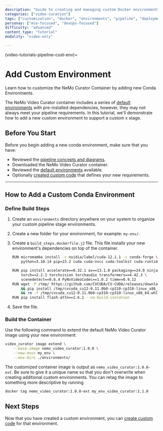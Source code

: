 ```yaml
---
description: "Guide to creating and managing custom Docker environments for specialized video curation pipeline requirements"
categories: ["video-curation"]
tags: ["customization", "docker", "environments", "pipeline", "deployment", "advanced"]
personas: ["mle-focused", "devops-focused"]
difficulty: "advanced"
content_type: "tutorial"
modality: "video-only"

---
```


(video-tutorials-pipeline-cust-env)=
# Add Custom Environment

Learn how to customize the NeMo Curator Container by adding new Conda Environments.

The NeMo Video Curator container includes a series of [default environments](reference-infrastructure-container-environments) with pre-installed dependencies, however, they may not always meet your pipeline requirements. In this tutorial, we'll demonstrate how to add a new custom environment to support a custom x stage.

## Before You Start

Before you begin adding a new conda environment, make sure that you have:

* Reviewed the [pipeline concepts and diagrams](about-concepts-video).  
* Downloaded the NeMo Video Curator container.  
* Reviewed the [default environments](reference-infrastructure-container-environments) available.  
* Optionally [created custom code](video-tutorials-pipeline-cust-add-code) that defines your new requirements.  

---

## How to Add a Custom Conda Environment

### Define Build Steps

1. Create an `environments` directory anywhere on your system to organize your custom pipeline stage environments.  
2. Create a new folder for your environment, for example: `my-env/`.
3. Create a `build_steps.dockerfile.j2` file. This file installs your new environment's dependencies on top of the container.

   ```bash
   RUN micromamba install -c nvidia/label/cuda-12.1.1 -c conda-forge \
       python=3.10.14 pip=23.2 cuda cuda-nvcc cuda-toolkit cuda-runtime pycuda

   RUN pip install accelerate==0.32.1 av==13.1.0 packaging==24.0 ninja==1.11.1.1 \
       torch==2.2.1 torchvision torchaudio transformers==4.42.3 \
       scenedetect==0.6.4 PyNvVideoCodec==1.0.2 timm==0.9.12
   RUN wget -P /tmp/ https://github.com/CVCUDA/CV-CUDA/releases/download/v0.11.0-beta/cvcuda_cu12-0.11.0b0-cp310-cp310-linux_x86_64.whl \
       && pip install /tmp/cvcuda_cu12-0.11.0b0-cp310-cp310-linux_x86_64.whl \
       && rm -f /tmp/cvcuda_cu12-0.11.0b0-cp310-cp310-linux_x86_64.whl
   RUN pip install flash-attn==2.6.1 --no-build-isolation
   ```

4. Save the file.

### Build the Container

Use the following command to extend the default NeMo Video Curator image using your new environment:

```bash
video_curator image extend \
    --base-image nemo_video_curator:1.0.0 \
    --new-envs my_env \
    --env-dirs ./environments/
```

The customized container image is output as `nemo_video_curator:1.0.0-ext`. Be sure to give it a unique name so that you don't overwrite when creating additional custom environments. You can retag the image to something more descriptive by running

```bash
docker tag nemo_video_curator:1.0.0-ext my_env_video_curator:1.1.0
```

## Next Steps

Now that you have created a custom environment, you can [create custom code](video-tutorials-pipeline-cust-add-code) for that environment.
